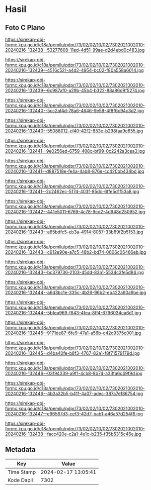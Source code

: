 # Hasil

## Foto C Plano

https://sirekap-obj-formc.kpu.go.id/c18a/pemilu/pdpr/73/02/02/10/02/7302021002010-20240216-132438--53277608-11ed-4d51-99ae-d2d4ebd0c483.jpg

https://sirekap-obj-formc.kpu.go.id/c18a/pemilu/pdpr/73/02/02/10/02/7302021002010-20240216-132439--4516c521-a4d2-4954-bc02-f80a558a6014.jpg

https://sirekap-obj-formc.kpu.go.id/c18a/pemilu/pdpr/73/02/02/10/02/7302021002010-20240216-132439--6c987af0-a29b-45b4-b322-88a86d9f5274.jpg

https://sirekap-obj-formc.kpu.go.id/c18a/pemilu/pdpr/73/02/02/10/02/7302021002010-20240216-132440--5cc2af4d-78a6-4646-9e58-4f8f6c94c3d2.jpg

https://sirekap-obj-formc.kpu.go.id/c18a/pemilu/pdpr/73/02/02/10/02/7302021002010-20240216-132440--55088012-cf40-42f2-853e-b298faa9e655.jpg

https://sirekap-obj-formc.kpu.go.id/c18a/pemilu/pdpr/73/02/02/10/02/7302021002010-20240216-132441--9e0256ed-6759-408c-bf99-0c2242a3cea3.jpg

https://sirekap-obj-formc.kpu.go.id/c18a/pemilu/pdpr/73/02/02/10/02/7302021002010-20240216-132441--d887518e-fe4a-4ab8-876e-cc420bb434bd.jpg

https://sirekap-obj-formc.kpu.go.id/c18a/pemilu/pdpr/73/02/02/10/02/7302021002010-20240216-132441--2c2462ec-517d-403f-85dc-6ffe5d1f53a8.jpg

https://sirekap-obj-formc.kpu.go.id/c18a/pemilu/pdpr/73/02/02/10/02/7302021002010-20240216-132442--441e5011-6769-4c78-9cd2-4d948d250952.jpg

https://sirekap-obj-formc.kpu.go.id/c18a/pemilu/pdpr/73/02/02/10/02/7302021002010-20240216-132443--a65bdfc5-eb3a-4914-8057-33b69f2b5153.jpg

https://sirekap-obj-formc.kpu.go.id/c18a/pemilu/pdpr/73/02/02/10/02/7302021002010-20240216-132443--c912e90e-a7c5-48b2-bd74-0006c06466eb.jpg

https://sirekap-obj-formc.kpu.go.id/c18a/pemilu/pdpr/73/02/02/10/02/7302021002010-20240216-132443--bc379736-2103-45dd-83a1-5534c3fe5d84.jpg

https://sirekap-obj-formc.kpu.go.id/c18a/pemilu/pdpr/73/02/02/10/02/7302021002010-20240216-132444--a6d3bc1e-335c-4b26-96b2-eb422a90a9be.jpg

https://sirekap-obj-formc.kpu.go.id/c18a/pemilu/pdpr/73/02/02/10/02/7302021002010-20240216-132444--5bfea969-f843-4fea-8ff4-6796034ca6d1.jpg

https://sirekap-obj-formc.kpu.go.id/c18a/pemilu/pdpr/73/02/02/10/02/7302021002010-20240216-132445--9171de87-6fe9-47a1-a56b-c42c9375c001.jpg

https://sirekap-obj-formc.kpu.go.id/c18a/pemilu/pdpr/73/02/02/10/02/7302021002010-20240216-132445--d4ba40fe-b8f3-4767-82a1-f8f71579179d.jpg

https://sirekap-obj-formc.kpu.go.id/c18a/pemilu/pdpr/73/02/02/10/02/7302021002010-20240216-132446--03f94339-a9f1-4cb8-8b74-a33fa6c49f9d.jpg

https://sirekap-obj-formc.kpu.go.id/c18a/pemilu/pdpr/73/02/02/10/02/7302021002010-20240216-132446--4b3a32b5-b411-4a07-adec-387a7e186754.jpg

https://sirekap-obj-formc.kpu.go.id/c18a/pemilu/pdpr/73/02/02/10/02/7302021002010-20240216-132447--e96567d3-cef3-42d7-bab1-a46a57d254f8.jpg

https://sirekap-obj-formc.kpu.go.id/c18a/pemilu/pdpr/73/02/02/10/02/7302021002010-20240216-132438--facc420e-c2a1-4e1c-b235-f35b5315c46e.jpg


## Metadata

| Key        | Value               |
| ---------- | ------------------- |
| Time Stamp | 2024-02-17 13:05:41 |
| Kode Dapil | 7302                |



